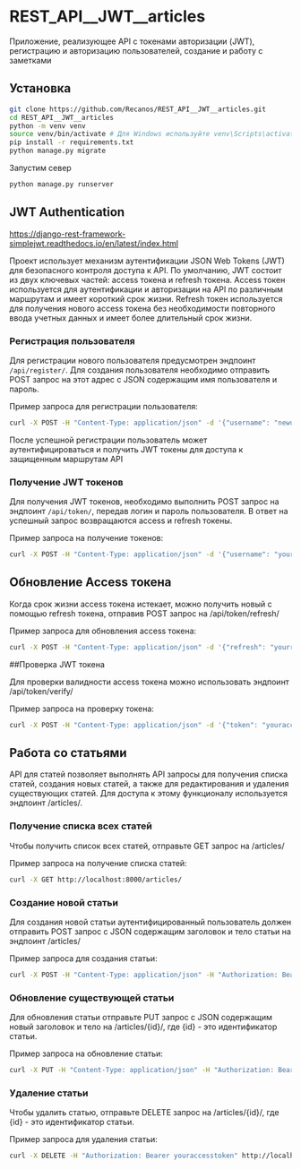 # REST_API__JWT__articles
Приложение, реализующее API с токенами авторизации (JWT), регистрацию и авторизацию пользователей, создание и работу с заметками

## Установка

```bash
git clone https://github.com/Recanos/REST_API__JWT__articles.git
cd REST_API__JWT__articles
python -m venv venv
source venv/bin/activate # Для Windows используйте venv\Scripts\activate
pip install -r requirements.txt
python manage.py migrate
```
Запустим север

```bash
python manage.py runserver
```

## JWT Authentication

https://django-rest-framework-simplejwt.readthedocs.io/en/latest/index.html

Проект использует механизм аутентификации JSON Web Tokens (JWT) для безопасного контроля доступа к API. По умолчанию, JWT состоит из двух ключевых частей: access токена и refresh токена. Access токен используется для аутентификации и авторизации на API по различным маршрутам и имеет короткий срок жизни. Refresh токен используется для получения нового access токена без необходимости повторного ввода учетных данных и имеет более длительный срок жизни. 

### Регистрация пользователя

Для регистрации нового пользователя предусмотрен эндпоинт `/api/register/`. Для создания пользователя необходимо отправить POST запрос на этот адрес с JSON содержащим имя пользователя и пароль.

Пример запроса для регистрации пользователя:

```bash
curl -X POST -H "Content-Type: application/json" -d '{"username": "newuser", "password": "newpassword"}' http://localhost:8000/api/register/
```

После успешной регистрации пользователь может аутентифицироваться и получить JWT токены для доступа к защищенным маршрутам API

### Получение JWT токенов

Для получения JWT токенов, необходимо выполнить POST запрос на эндпоинт `/api/token/`, передав логин и пароль пользователя. В ответ на успешный запрос возвращаются access и refresh токены.

Пример запроса на получение токенов:

```bash
curl -X POST -H "Content-Type: application/json" -d '{"username": "yourusername", "password": "yourpassword"}' http://localhost:8000/api/token/
```

## Обновление Access токена

Когда срок жизни access токена истекает, можно получить новый с помощью refresh токена, отправив POST запрос на /api/token/refresh/

Пример запроса для обновления access токена:

```bash
curl -X POST -H "Content-Type: application/json" -d '{"refresh": "yourrefreshtoken"}' http://localhost:8000/api/token/refresh/
```

##Проверка JWT токена

Для проверки валидности access токена можно использовать эндпоинт /api/token/verify/

Пример запроса на проверку токена:

```bash
curl -X POST -H "Content-Type: application/json" -d '{"token": "youraccesstoken"}' http://localhost:8000/api/token/verify/
```
## Работа со статьями
API для статей позволяет выполнять API запросы для получения списка статей, создания новых статей, а также для редактирования и удаления существующих статей. Для доступа к этому функционалу используется эндпоинт /articles/.

### Получение списка всех статей

Чтобы получить список всех статей, отправьте GET запрос на /articles/

Пример запроса на получение списка статей:

```bash
curl -X GET http://localhost:8000/articles/
```

### Создание новой статьи

Для создания новой статьи аутентифицированный пользователь должен отправить POST запрос с JSON содержащим заголовок и тело статьи на эндпоинт /articles/

Пример запроса для создания статьи:

```bash
curl -X POST -H "Content-Type: application/json" -H "Authorization: Bearer youraccesstoken" -d '{"header": "Article Title", "body": "Content of the article."}' http://localhost:8000/articles/
```
### Обновление существующей статьи

Для обновления статьи отправьте PUT запрос с JSON содержащим новый заголовок и тело на /articles/{id}/, где {id} - это идентификатор статьи.

Пример запроса на обновление статьи:

```bash
curl -X PUT -H "Content-Type: application/json" -H "Authorization: Bearer youraccesstoken" -d '{"header": "Updated Title", "body": "Updated content."}' http://localhost:8000/articles/{id}/
```

### Удаление статьи

Чтобы удалить статью, отправьте DELETE запрос на /articles/{id}/, где {id} - это идентификатор статьи.

Пример запроса для удаления статьи:

```bash
curl -X DELETE -H "Authorization: Bearer youraccesstoken" http://localhost:8000/articles/{id}/
```
